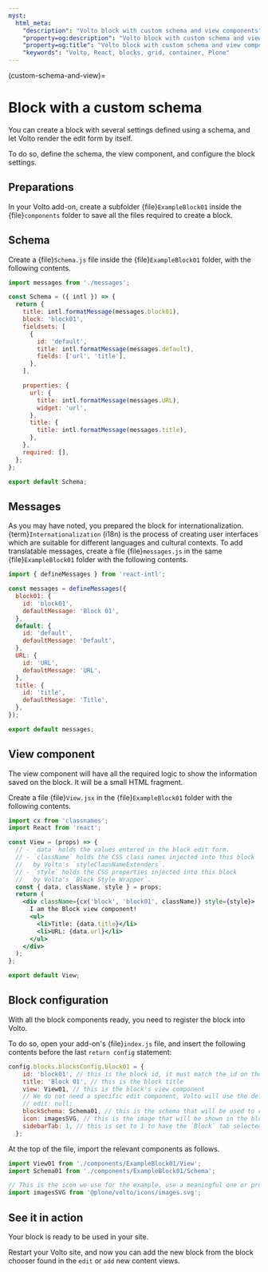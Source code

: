 ```yaml
---
myst:
  html_meta:
    "description": "Volto block with custom schema and view components"
    "property=og:description": "Volto block with custom schema and view components"
    "property=og:title": "Volto block with custom schema and view components"
    "keywords": "Volto, React, blocks, grid, container, Plone"
---
```


(custom-schema-and-view)=

# Block with a custom schema

You can create a block with several settings defined using a schema, and let Volto render the edit form by itself.

To do so, define the schema, the view component, and configure the block settings.

## Preparations

In your Volto add-on, create a subfolder {file}`ExampleBlock01` inside the {file}`components` folder to save all the files required to create a block.

## Schema

Create a {file}`Schema.js` file inside the {file}`ExampleBlock01` folder, with the following contents.

```js
import messages from './messages';

const Schema = ({ intl }) => {
  return {
    title: intl.formatMessage(messages.block01),
    block: 'block01',
    fieldsets: [
      {
        id: 'default',
        title: intl.formatMessage(messages.default),
        fields: ['url', 'title'],
      },
    ],

    properties: {
      url: {
        title: intl.formatMessage(messages.URL),
        widget: 'url',
      },
      title: {
        title: intl.formatMessage(messages.title),
      },
    },
    required: [],
  };
};

export default Schema;
```

## Messages

As you may have noted, you prepared the block for internationalization.
{term}`Internationalization` (i18n) is the process of creating user interfaces which are suitable for different languages and cultural contexts.
To add translatable messages, create a file {file}`messages.js` in the same {file}`ExampleBlock01` folder with the following contents.

```js
import { defineMessages } from 'react-intl';

const messages = defineMessages({
  block01: {
    id: 'block01',
    defaultMessage: 'Block 01',
  },
  default: {
    id: 'default',
    defaultMessage: 'Default',
  },
  URL: {
    id: 'URL',
    defaultMessage: 'URL',
  },
  title: {
    id: 'title',
    defaultMessage: 'Title',
  },
});

export default messages;
```

## View component

The view component will have all the required logic to show the information saved on the block.
It will be a small HTML fragment.

Create a file {file}`View.jsx` in the {file}`ExampleBlock01` folder with the following contents.

```jsx
import cx from 'classnames';
import React from 'react';

const View = (props) => {
  // - `data` holds the values entered in the block edit form.
  // - `className` holds the CSS class names injected into this block
  //   by Volto's `styleClassNameExtenders`.
  // - `style` holds the CSS properties injected into this block
  //   by Volto's `Block Style Wrapper`.
  const { data, className, style } = props;
  return (
    <div className={cx('block', 'block01', className)} style={style}>
      I am the Block view component!
      <ul>
        <li>Title: {data.title}</li>
        <li>URL: {data.url}</li>
      </ul>
    </div>
  );
};

export default View;
```

## Block configuration

With all the block components ready, you need to register the block into Volto.

To do so, open your add-on's {file}`index.js` file, and insert the following contents before the last `return config` statement:

```js
config.blocks.blocksConfig.block01 = {
    id: 'block01', // this is the block id, it must match the id on the previous line
    title: 'Block 01', // this is the block title
    view: View01, // this is the block's view component
    // We do not need a specific edit component, Volto will use the default
    // edit: null;
    blockSchema: Schema01, // this is the schema that will be used to render the edit form
    icon: imagesSVG, // this is the image that will be shown in the block selector
    sidebarTab: 1, // this is set to 1 to have the `Block` tab selected in the sidebar editor when editing this block
  };
```

At the top of the file, import the relevant components as follows.

```js
import View01 from './components/ExampleBlock01/View';
import Schema01 from './components/ExampleBlock01/Schema';

// This is the icon we use for the example, use a meaningful one or provide your own image.
import imagesSVG from '@plone/volto/icons/images.svg';
```

## See it in action

Your block is ready to be used in your site.

Restart your Volto site, and now you can add the new block from the block chooser found in the `edit` or `add` new content views.
